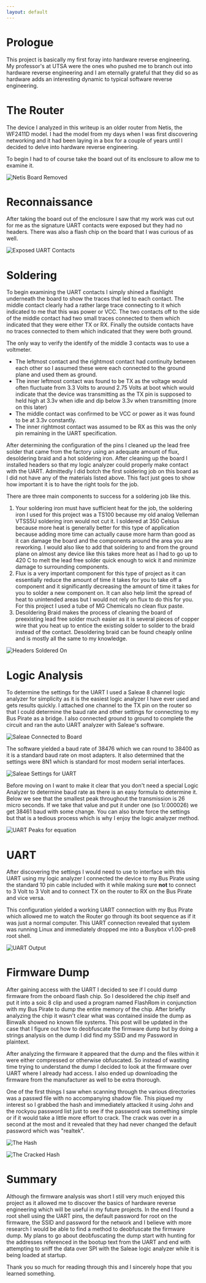 ```yaml
---
layout: default
---
```

<title>Reversing Netis</title>

# Prologue

This project is basically my first foray into hardware reverse engineering. My professor's at UTSA were the ones who pushed me to branch out into hardware reverse engineering and I am eternally grateful that they did so as hardware adds an interesting dynamic to typical software reverse engineering.

# The Router

The device I analyzed in this writeup is an older router from Netis, the WF2411D model. I had the model from my days when I was first discovering networking and it had been laying in a box for a couple of years until I decided to delve into hardware reverse engineering.

To begin I had to of course take the board out of its enclosure to allow me to examine it.

![Netis Board Removed](pics/1.jpg)

# Reconnaissance

After taking the board out of the enclosure I saw that my work was cut out for me as the signature UART contacts were exposed but they had no headers. There was also a flash chip on the board that I was curious of as well.

![Exposed UART Contacts](pics/2.jpg)

[//]: # (Take a better picture)

# Soldering

To begin examining the UART contacts I simply shined a flashlight underneath the board to show the traces that led to each contact. The middle contact clearly had a rather large trace connecting to it which indicated to me that this was power or VCC. The two contacts off to the side of the middle contact had two small traces connected to them which indicated that they were either TX or RX. Finally the outside contacts have no traces connected to them which indicated that they were both ground.

The only way to verify the identify of the middle 3 contacts was to use a voltmeter.

* The leftmost contact and the rightmost contact had continuity between each other so I assumed these were each connected to the ground plane and used them as ground.
* The inner leftmost contact was found to be TX as the voltage would often fluctuate from 3.3 Volts to around 2.75 Volts at boot which would indicate that the device was transmitting as the TX pin is supposed to held high at 3.3v when idle and dip below 3.3v when transmitting (more on this later)
* The middle contact was confirmed to be VCC or power as it was found to be at 3.3v constantly.
* The inner rightmost contact was assumed to be RX as this was the only pin remaining in the UART specification.

After determining the configuration of the pins I cleaned up the lead free solder that came from the factory using an adequate amount of flux, desoldering braid and a hot soldering iron. After cleaning up the board I installed headers so that my logic analyzer could properly make contact with the UART. Admittedly I did botch the first soldering job on this board as I did not have any of the materials listed above. This fact just goes to show how important it is to have the right tools for the job.

There are three main components to success for a soldering job like this.

1. Your soldering iron must have sufficient heat for the job, the soldering iron I used for this project was a TS100 because my old analog Velleman VTSS5U soldering iron would not cut it. I soldered at 350 Celsius because more heat is generally better for this type of application because adding more time can actually cause more harm than good as it can damage the board and the components around the area you are reworking. I would also like to add that soldering to and from the ground plane on almost any device like this takes more heat as I had to go up to 420 C to melt the lead free solder quick enough to wick it and minimize damage to surrounding components.
2. Flux is a very important component for this type of project as it can essentially reduce the amount of time it takes for you to take off a component and it significantly decreasing the amount of time it takes for you to solder a new component on. It can also help limit the spread of heat to unintended areas but I would not rely on flux to do this for you. For this project I used a tube of MG Chemicals no clean flux paste.
3. Desoldering Braid makes the process of cleaning the board of preexisting lead free solder much easier as it is several pieces of copper wire that you heat up to entice the existing solder to solder to the braid instead of the contact. Desoldering braid can be found cheaply online and is mostly all the same to my knowledge.

![Headers Soldered On](pics/3.jpg)

[//]: # (Take a better picture)

# Logic Analysis

To determine the settings for the UART I used a Saleae 8 channel logic analyzer for simplicity as it is the easiest logic analyzer I have ever used and gets results quickly. I attached one channel to the TX pin on the router so that I could determine the baud rate and other settings for connecting to my Bus Pirate as a bridge. I also connected ground to ground to complete the circuit and ran the auto UART analyzer with Saleae's software.

![Saleae Connected to Board](pics/5.jpg)

The software yielded a baud rate of 38476 which we can round to 38400 as it is a standard baud rate on most adapters. It also determined that the settings were 8N1 which is standard for most modern serial interfaces.

![Saleae Settings for UART](pics/6.png)

Before moving on I want to make it clear that you don't need a special Logic Analyzer to determine baud rate as there is an easy formula to determine it. Below we see that the smallest peak throughout the transmission is 26 micro seconds. If we take that value and put it under one (so 1/.000026) we get 38461 baud with some change. You can also brute force the settings but that is a tedious process which is why I enjoy the logic analyzer method.

![UART Peaks for equation](pics/7.png)

# UART

After discovering the settings I would need to use to interface with this UART using my logic analyzer I connected the device to my Bus Pirate using the standard 10 pin cable included with it while making sure **not** to connect to 3 Volt to 3 Volt and to connect TX on the router to RX on the Bus Pirate and vice versa.

This configuration yielded a working UART connection with my Bus Pirate which allowed me to watch the Router go through its boot sequence as if it was just a normal computer. This UART connection revealed that system was running Linux and immediately dropped me into a Busybox v1.00-pre8 root shell.

![UART Output](pics/4.png)

# Firmware Dump

After gaining access with the UART I decided to see if I could dump firmware from the onboard flash chip. So I desoldered the chip itself and put it into a soic 8 clip and used a program named FlashRom in conjunction with my Bus Pirate to dump the entire memory of the chip. After briefly analyzing the chip it wasn't clear what was contained inside the dump as Binwalk showed no known file systems. This post will be updated in the case that I figure out how to deobfuscate the firmware dump but by doing a strings analysis on the dump I did find my SSID and my Password in plaintext.

After analyzing the firmware it appeared that the dump and the files within it were either compressed or otherwise obfuscated. So instead of wasting time trying to understand the dump I decided to look at the firmware over UART where I already had access. I also ended up downloading the firmware from the manufacturer as well to be extra thorough.

One of the first things I saw when scanning through the various directories was a passwd file with no accompanying shadow file. This piqued my interest so I grabbed the hash and immediately attacked it using John and the rockyou password list just to see if the password was something simple or if it would take a little more effort to crack. The crack was over in a second at the most and it revealed that they had never changed the default password which was "realtek".

![The Hash](pics/8.png)

![The Cracked Hash](pics/9.png)

# Summary

Although the firmware analysis was short I still very much enjoyed this project as it allowed me to discover the basics of hardware reverse engineering which will be useful in my future projects. In the end I found a root shell using the UART pins, the default password for root on the firmware, the SSID and password for the network and I believe with more research I would be able to find a method to deobfuscate the firmware dump. My plans to go about deobfuscating the dump start with hunting for the addresses referenced in the bootup text from the UART and end with attempting to sniff the data over SPI with the Saleae logic analyzer while it is being loaded at startup.

Thank you so much for reading through this and I sincerely hope that you learned something.
